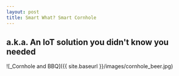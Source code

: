 ```yaml
---
layout: post
title: Smart What? Smart Cornhole
---
```

## a.k.a. An IoT solution you didn't know you needed
![_Cornhole and BBQ]({{ site.baseurl }}/images/cornhole_beer.jpg)
